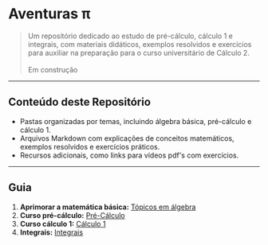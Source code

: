 # Aventuras π

> Um repositório dedicado ao estudo de pré-cálculo, cálculo 1 e integrais, com materiais didáticos, exemplos resolvidos e exercícios para auxiliar na preparação para o curso universitário de Cálculo 2.<br><br>
> Em construção

---
## Conteúdo deste Repositório

- Pastas organizadas por temas, incluindo álgebra básica, pré-cálculo e cálculo 1.
- Arquivos Markdown com explicações de conceitos matemáticos, exemplos resolvidos e exercícios práticos.
- Recursos adicionais, como links para vídeos pdf's com exercícios.

---
## Guia

1. **Aprimorar a matemática básica:** [Tópicos em álgebra](/algebra)
2. **Curso pré-cálculo:** [Pré-Cálculo](/pre-calculo)
3. **Curso cálculo 1:** [Cálculo 1](/calculo1)
4. **Integrais:** [Integrais](/integrais)

